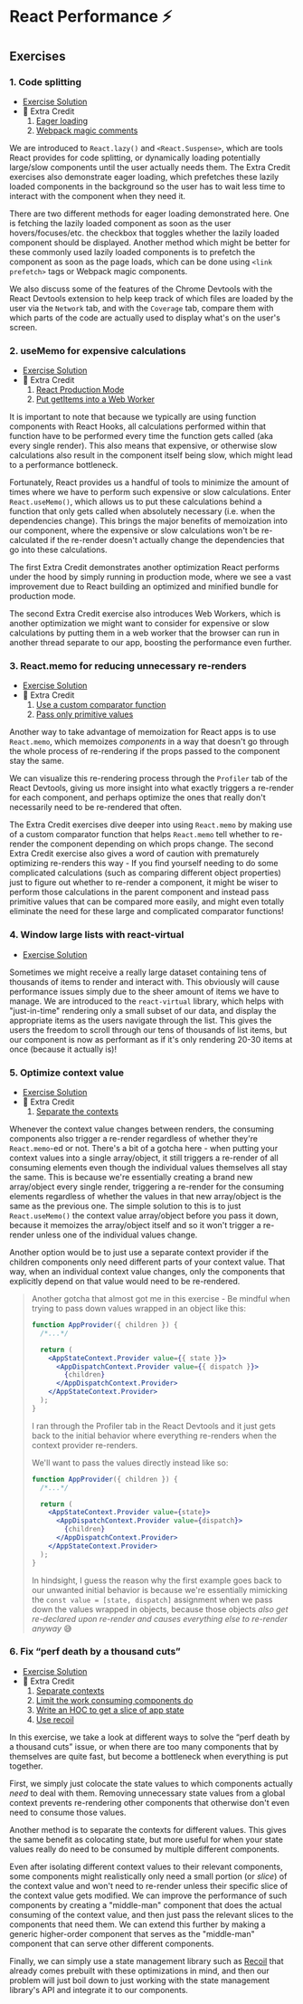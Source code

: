 # React Performance ⚡

## Exercises

### 1. Code splitting

- [Exercise Solution](exercises/01.js)
- 💯 Extra Credit
  1. [Eager loading](exercises/01.extra-1.js)
  2. [Webpack magic comments](exercises/01.extra-2.js)

We are introduced to `React.lazy()` and `<React.Suspense>`, which are tools React provides for code splitting, or dynamically loading potentially large/slow components until the user actually needs them. The Extra Credit exercises also demonstrate eager loading, which prefetches these lazily loaded components in the background so the user has to wait less time to interact with the component when they need it.

There are two different methods for eager loading demonstrated here. One is fetching the lazily loaded component as soon as the user hovers/focuses/etc. the checkbox that toggles whether the lazily loaded component should be displayed. Another method which might be better for these commonly used lazily loaded components is to prefetch the component as soon as the page loads, which can be done using `<link prefetch>` tags or Webpack magic components.

We also discuss some of the features of the Chrome Devtools with the React Devtools extension to help keep track of which files are loaded by the user via the `Network` tab, and with the `Coverage` tab, compare them with which parts of the code are actually used to display what's on the user's screen.

### 2. useMemo for expensive calculations

- [Exercise Solution](exercises/02.js)
- 💯 Extra Credit
  1. [React Production Mode](https://react-performance.netlify.app/isolated/final/02.extra-1.js)
  2. [Put getItems into a Web Worker](exercises/02.extra-2.js)

It is important to note that because we typically are using function components with React Hooks, all calculations performed within that function have to be performed every time the function gets called (aka every single render). This also means that expensive, or otherwise slow calculations also result in the component itself being slow, which might lead to a performance bottleneck.

Fortunately, React provides us a handful of tools to minimize the amount of times where we have to perform such expensive or slow calculations. Enter `React.useMemo()`, which allows us to put these calculations behind a function that only gets called when absolutely necessary (i.e. when the dependencies change). This brings the major benefits of memoization into our component, where the expensive or slow calculations won't be re-calculated if the re-render doesn't actually change the dependencies that go into these calculations.

The first Extra Credit demonstrates another optimization React performs under the hood by simply running in production mode, where we see a vast improvement due to React building an optimized and minified bundle for production mode.

The second Extra Credit exercise also introduces Web Workers, which is another optimization we might want to consider for expensive or slow calculations by putting them in a web worker that the browser can run in another thread separate to our app, boosting the performance even further.

### 3. React.memo for reducing unnecessary re-renders

- [Exercise Solution](exercises/03.js)
- 💯 Extra Credit
  1. [Use a custom comparator function](exercises/03.extra-1.js)
  2. [Pass only primitive values](exercises/03.extra-2.js)

Another way to take advantage of memoization for React apps is to use `React.memo`, which memoizes _components_ in a way that doesn't go through the whole process of re-rendering if the props passed to the component stay the same.

We can visualize this re-rendering process through the `Profiler` tab of the React Devtools, giving us more insight into what exactly triggers a re-render for each component, and perhaps optimize the ones that really don't necessarily need to be re-rendered that often.

The Extra Credit exercises dive deeper into using `React.memo` by making use of a custom comparator function that helps `React.memo` tell whether to re-render the component depending on which props change. The second Extra Credit exercise also gives a word of caution with prematurely optimizing re-renders this way - If you find yourself needing to do some complicated calculations (such as comparing different object properties) just to figure out whether to re-render a component, it might be wiser to perform those calculations in the parent component and instead pass primitive values that can be compared more easily, and might even totally eliminate the need for these large and complicated comparator functions!

### 4. Window large lists with react-virtual

- [Exercise Solution](exercises/04.js)

Sometimes we might receive a really large dataset containing tens of thousands of items to render and interact with. This obviously will cause performance issues simply due to the sheer amount of items we have to manage. We are introduced to the `react-virtual` library, which helps with "just-in-time" rendering only a small subset of our data, and display the appropriate items as the users navigate through the list. This gives the users the freedom to scroll through our tens of thousands of list items, but our component is now as performant as if it's only rendering 20-30 items at once (because it actually is)!

### 5. Optimize context value

- [Exercise Solution](exercises/05.js)
- 💯 Extra Credit
  1. [Separate the contexts](exercises/05.extra-1.js)

Whenever the context value changes between renders, the consuming components also trigger a re-render regardless of whether they're `React.memo`-ed or not. There's a bit of a gotcha here - when putting your context values into a single array/object, it still triggers a re-render of all consuming elements even though the individual values themselves all stay the same. This is because we're essentially creating a brand new array/object every single render, triggering a re-render for the consuming elements regardless of whether the values in that new array/object is the same as the previous one. The simple solution to this is to just `React.useMemo()` the context value array/object before you pass it down, because it memoizes the array/object itself and so it won't trigger a re-render unless one of the individual values change.

Another option would be to just use a separate context provider if the children components only need different parts of your context value. That way, when an individual context value changes, only the components that explicitly depend on that value would need to be re-rendered.

> Another gotcha that almost got me in this exercise - Be mindful when trying to pass down values wrapped in an object like this:
>
> ```jsx
> function AppProvider({ children }) {
>   /*...*/
>
>   return (
>     <AppStateContext.Provider value={{ state }}>
>       <AppDispatchContext.Provider value={{ dispatch }}>
>         {children}
>       </AppDispatchContext.Provider>
>     </AppStateContext.Provider>
>   );
> }
> ```
>
> I ran through the Profiler tab in the React Devtools and it just gets back to the initial behavior where everything re-renders when the context provider re-renders.
>
> We'll want to pass the values directly instead like so:
>
> ```jsx
> function AppProvider({ children }) {
>   /*...*/
>
>   return (
>     <AppStateContext.Provider value={state}>
>       <AppDispatchContext.Provider value={dispatch}>
>         {children}
>       </AppDispatchContext.Provider>
>     </AppStateContext.Provider>
>   );
> }
> ```
>
> In hindsight, I guess the reason why the first example goes back to our unwanted initial behavior is because we're essentially mimicking the `const value = [state, dispatch]` assignment when we pass down the values wrapped in objects, because those objects _also get re-declared upon re-render and causes everything else to re-render anyway_ 😅

### 6. Fix “perf death by a thousand cuts”

- [Exercise Solution](exercises/06.js)
- 💯 Extra Credit
  1. [Separate contexts](exercises/06.extra-1.js)
  2. [Limit the work consuming components do](exercises/06.extra-2.js)
  3. [Write an HOC to get a slice of app state](exercises/06.extra-3.js)
  4. [Use recoil](exercises/06.extra-4.js)

In this exercise, we take a look at different ways to solve the “perf death by a thousand cuts” issue, or when there are too many components that by themselves are quite fast, but become a bottleneck when everything is put together.

First, we simply just colocate the state values to which components actually _need_ to deal with them. Removing unnecessary state values from a global context prevents re-rendering other components that otherwise don't even need to consume those values.

Another method is to separate the contexts for different values. This gives the same benefit as colocating state, but more useful for when your state values really do need to be consumed by multiple different components.

Even after isolating different context values to their relevant components, some components might realistically only need a small portion (or _slice_) of the context value and won't need to re-render unless their specific slice of the context value gets modified. We can improve the performance of such components by creating a "middle-man" component that does the actual consuming of the context value, and then just pass the relevant slices to the components that need them. We can extend this further by making a generic higher-order component that serves as the "middle-man" component that can serve other different components.

Finally, we can simply use a state management library such as [Recoil](https://recoiljs.org/) that already comes prebuilt with these optimizations in mind, and then our problem will just boil down to just working with the state management library's API and integrate it to our components.

